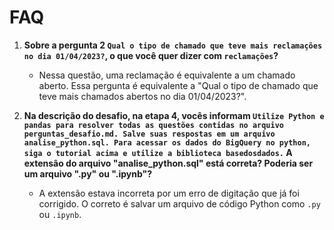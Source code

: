 # FAQ

1. **Sobre a pergunta 2 `Qual o tipo de chamado que teve mais reclamações no dia 01/04/2023?`, o que você quer dizer com `reclamações`?**
   - Nessa questão, uma reclamação é equivalente a um chamado aberto. Essa pergunta é equivalente a "Qual o tipo de chamado que teve mais chamados abertos no dia 01/04/2023?".

2. **Na descrição do desafio, na etapa 4, vocês informam `Utilize Python e pandas para resolver todas as questões contidas no arquivo perguntas_desafio.md. Salve suas respostas em um arquivo analise_python.sql. Para acessar os dados do BigQuery no python, siga o tutorial acima e utilize a biblioteca basedosdados.` A extensão do arquivo "analise_python.sql" está correta? Poderia ser um arquivo ".py" ou ".ipynb"?**
   - A extensão estava incorreta por um erro de digitação que já foi corrigido. O correto é salvar um arquivo de código Python como `.py` ou `.ipynb`.

